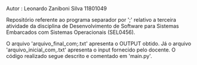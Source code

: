 Autor : Leonardo Zaniboni Silva    11801049

Repositório referente ao programa separador por ';' relativo a terceira atividade da disciplina de Desenvolvimento de Software para Sistemas Embarcados com Sistemas Operacionais (SEL0456). 

O arquivo 'arquivo_final_com;.txt' apresenta o OUTPUT obtido. Já o arquivo 'arquivo_inicial_com,.txt' apresenta o input fornecido pelo docente. O código realizado segue descrito e comentado em 'main.py'.




